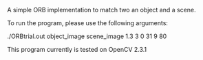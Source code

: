 A simple ORB implementation to match two an object and a scene.

To run the program, please use the following arguments:

./ORBtrial.out object_image scene_image 1.3 3 0 31 9 80

This program currently is tested on OpenCV 2.3.1

